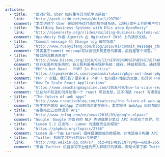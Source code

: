 ```yaml
---
articles:
  - title:   "面对扩张，Uber 如何重写其司机申请系统"
    link:    "http://geek.csdn.net/news/detail/99750"
    comment: "本文讲述了 Uber 是如何持续打造司机申请系统，以便让成千上万的用户可以申请成为司机合伙人的故事。Uber 构建了一套扩展性极强的系统，满足不同产品、国家和地区对于“司机”接入的差异化需求。"
  - title:   "Building Business Systems with DSLs atop OpenResty"
    link:    "http://openresty.org/slides/Building-Business-Systems-with-DSLs-atop-OpenResty.pdf"
    comment: "OpenResty 作者 Agentzh 在 NginxConf 2016 上的演示文稿。"
  - title:   "Commit message 和 Change log 编写指南"
    link:    "http://www.ruanyifeng.com/blog/2016/01/commit_message_change_log.html"
    comment: "其实基于commit message可以做很多有意思的事情，前提是有个规范。"
  - title:   "接口限流算法总结"
    link:    "http://www.kissyu.org/2016/08/13/%E9%99%90%E6%B5%81%E7%AE%97%E6%B3%95%E6%80%BB%E7%BB%93/"
    comment: "在开发高并发系统时，有三把利器用来保护系统：缓存、降级和限流。通过限流，我们可以很好地控制系统的qps，从而达到保护系统的目的。本文就介绍了常用的限流算法以及他们各自的特点。"
  - title:   "PHP's Not Dead - PHP7 In Practice"
    link:    "https://speakerdeck.com/szymanskilukasz/phps-not-dead-php7-in-practice"
    comment: "PHP 7 实践。我们看了很多关于 PHP 7 如何提升性能的文章，但其实 PHP 7 在语言层面也有很多令人印象深刻的改动，这些都是实践迁移时很需要注意的。"
  - title:   "How To Scale React Applications"
    link:    "https://www.smashingmagazine.com/2016/09/how-to-scale-react-applications/"
    comment: "还在为不知道如何开始第一个 react 项目发愁，还不清楚 react 有哪些最佳实践，懒得自己动手搭建一个新项目的基础设施，如 react-boilerplate 官方所言，它提供了一个高扩展性的 react 最佳实践脚手架。"
  - title:   "The future of web apps"
    link:    "http://www.creativebloq.com/features/the-future-of-web-apps"
    comment: "原生客户端和 WebApp 之间的鸿沟正在缩小。本文探寻 WebApp 如何帮助我们的应用“升级”。"
  - title:   "谷歌推出云自然语言 API"
    link:    "http://www.infoq.com/cn/news/2016/09/google-nlpaas"
    comment: "Google：Google 将自己的 NLP 先进成果分享以 API 形式给了世界。它基于深度学习算法，它的特性有：情感分析、实体识别、语法分析。"
  - title:   "Lumen 5.3 已发布 - Lumen 为速度而生的框架"
    link:    "https://phphub.org/topics/2786"
    comment: "Lumen 是一个由 Laravel 组件搭建而成的微框架，非常适用于构建 API 接口，由 Laravel 官方维护。"
  - title:   "Twitter 机器学习平台的设计与搭建"
    link:    "http://mp.weixin.qq.com/s?__biz=MzI4NzE1NTYyMg==&mid=2651101493&idx=1&sn=5c058bf8a936ada350efcb9f54ae8cd6&scene=1&srcid=0824lV5VFBuDBHjZj9FFGTaL#wechat_redirect"
    comment: "来自 Twitter 机器学习平台组负责人郭晓江的演讲。帮助大家了解 Twitter 机器学习的发展历史与变迁以及超大规模(日万亿量级请求)的在线机器学习系统的设计。"
---
```

